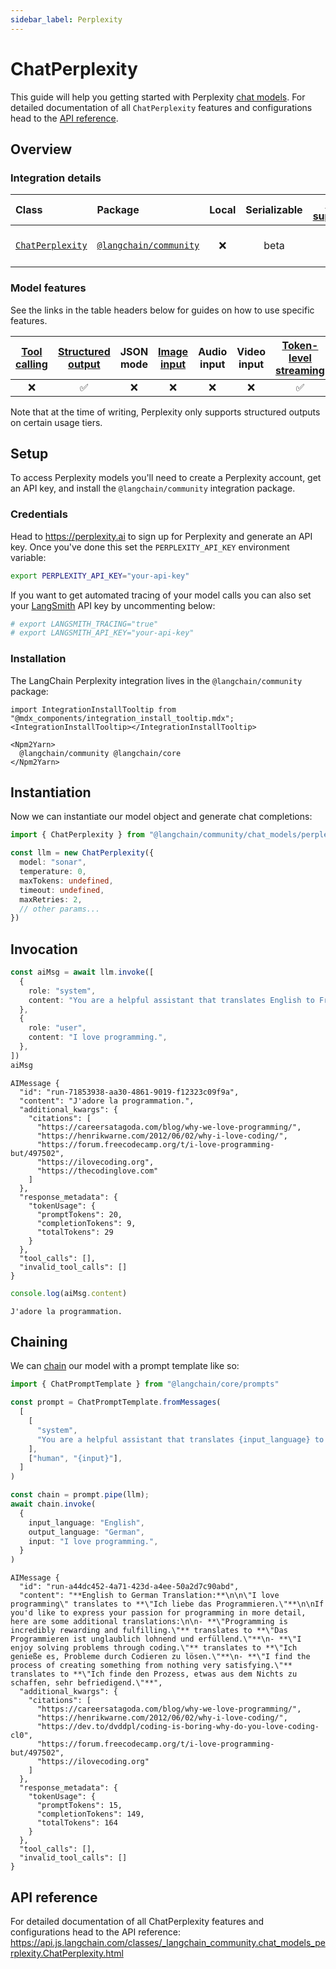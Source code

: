 ```yaml
---
sidebar_label: Perplexity
---
```


# ChatPerplexity

This guide will help you getting started with Perplexity [chat models](/oss/concepts/#chat-models). For detailed documentation of all `ChatPerplexity` features and configurations head to the [API reference](https://api.js.langchain.com/classes/_langchain_community.chat_models_perplexity.ChatPerplexity.html).

## Overview
### Integration details

| Class | Package | Local | Serializable | [PY support](https://python.langchain.com/docs/integrations/chat/perplexity/) | Package downloads | Package latest |
| :--- | :--- | :---: | :---: |  :---: | :---: | :---: |
| [`ChatPerplexity`](https://api.js.langchain.com/classes/_langchain_community.chat_models_perplexity.ChatPerplexity.html) | [`@langchain/community`](https://npmjs.com/@langchain/community) | ❌ | beta | ✅ | ![NPM - Downloads](https://img.shields.io/npm/dm/@langchain/community?style=flat-square&label=%20&) | ![NPM - Version](https://img.shields.io/npm/v/@langchain/community?style=flat-square&label=%20&) |

### Model features

See the links in the table headers below for guides on how to use specific features.

| [Tool calling](/oss/how-to/tool_calling) | [Structured output](/oss/how-to/structured_output/) | JSON mode | [Image input](/oss/how-to/multimodal_inputs/) | Audio input | Video input | [Token-level streaming](/oss/how-to/chat_streaming/) | [Token usage](/oss/how-to/chat_token_usage_tracking/) | [Logprobs](/oss/how-to/logprobs/) |
| :---: | :---: | :---: | :---: |  :---: | :---: | :---: | :---: | :---: |
| ❌ | ✅ | ❌ | ❌ | ❌ | ❌ | ✅ | ✅ | ❌ | 

Note that at the time of writing, Perplexity only supports structured outputs on certain usage tiers.

## Setup

To access Perplexity models you'll need to create a Perplexity account, get an API key, and install the `@langchain/community` integration package.

### Credentials

Head to https://perplexity.ai to sign up for Perplexity and generate an API key. Once you've done this set the `PERPLEXITY_API_KEY` environment variable:

```bash
export PERPLEXITY_API_KEY="your-api-key"
```

If you want to get automated tracing of your model calls you can also set your [LangSmith](https://docs.smith.langchain.com/) API key by uncommenting below:

```bash
# export LANGSMITH_TRACING="true"
# export LANGSMITH_API_KEY="your-api-key"
```

### Installation

The LangChain Perplexity integration lives in the `@langchain/community` package:

```{=mdx}
import IntegrationInstallTooltip from "@mdx_components/integration_install_tooltip.mdx";
<IntegrationInstallTooltip></IntegrationInstallTooltip>

<Npm2Yarn>
  @langchain/community @langchain/core
</Npm2Yarn>

```
## Instantiation

Now we can instantiate our model object and generate chat completions:


```typescript
import { ChatPerplexity } from "@langchain/community/chat_models/perplexity"

const llm = new ChatPerplexity({
  model: "sonar",
  temperature: 0,
  maxTokens: undefined,
  timeout: undefined,
  maxRetries: 2,
  // other params...
})
```
## Invocation


```typescript
const aiMsg = await llm.invoke([
  {
    role: "system",
    content: "You are a helpful assistant that translates English to French. Translate the user sentence.",
  },
  {
    role: "user",
    content: "I love programming.",
  },
])
aiMsg
```
```output
AIMessage {
  "id": "run-71853938-aa30-4861-9019-f12323c09f9a",
  "content": "J'adore la programmation.",
  "additional_kwargs": {
    "citations": [
      "https://careersatagoda.com/blog/why-we-love-programming/",
      "https://henrikwarne.com/2012/06/02/why-i-love-coding/",
      "https://forum.freecodecamp.org/t/i-love-programming-but/497502",
      "https://ilovecoding.org",
      "https://thecodinglove.com"
    ]
  },
  "response_metadata": {
    "tokenUsage": {
      "promptTokens": 20,
      "completionTokens": 9,
      "totalTokens": 29
    }
  },
  "tool_calls": [],
  "invalid_tool_calls": []
}
```

```typescript
console.log(aiMsg.content)
```
```output
J'adore la programmation.
```
## Chaining

We can [chain](/oss/how-to/sequence/) our model with a prompt template like so:


```typescript
import { ChatPromptTemplate } from "@langchain/core/prompts"

const prompt = ChatPromptTemplate.fromMessages(
  [
    [
      "system",
      "You are a helpful assistant that translates {input_language} to {output_language}.",
    ],
    ["human", "{input}"],
  ]
)

const chain = prompt.pipe(llm);
await chain.invoke(
  {
    input_language: "English",
    output_language: "German",
    input: "I love programming.",
  }
)
```
```output
AIMessage {
  "id": "run-a44dc452-4a71-423d-a4ee-50a2d7c90abd",
  "content": "**English to German Translation:**\n\n\"I love programming\" translates to **\"Ich liebe das Programmieren.\"**\n\nIf you'd like to express your passion for programming in more detail, here are some additional translations:\n\n- **\"Programming is incredibly rewarding and fulfilling.\"** translates to **\"Das Programmieren ist unglaublich lohnend und erfüllend.\"**\n- **\"I enjoy solving problems through coding.\"** translates to **\"Ich genieße es, Probleme durch Codieren zu lösen.\"**\n- **\"I find the process of creating something from nothing very satisfying.\"** translates to **\"Ich finde den Prozess, etwas aus dem Nichts zu schaffen, sehr befriedigend.\"**",
  "additional_kwargs": {
    "citations": [
      "https://careersatagoda.com/blog/why-we-love-programming/",
      "https://henrikwarne.com/2012/06/02/why-i-love-coding/",
      "https://dev.to/dvddpl/coding-is-boring-why-do-you-love-coding-cl0",
      "https://forum.freecodecamp.org/t/i-love-programming-but/497502",
      "https://ilovecoding.org"
    ]
  },
  "response_metadata": {
    "tokenUsage": {
      "promptTokens": 15,
      "completionTokens": 149,
      "totalTokens": 164
    }
  },
  "tool_calls": [],
  "invalid_tool_calls": []
}
```
## API reference

For detailed documentation of all ChatPerplexity features and configurations head to the API reference: https://api.js.langchain.com/classes/_langchain_community.chat_models_perplexity.ChatPerplexity.html
